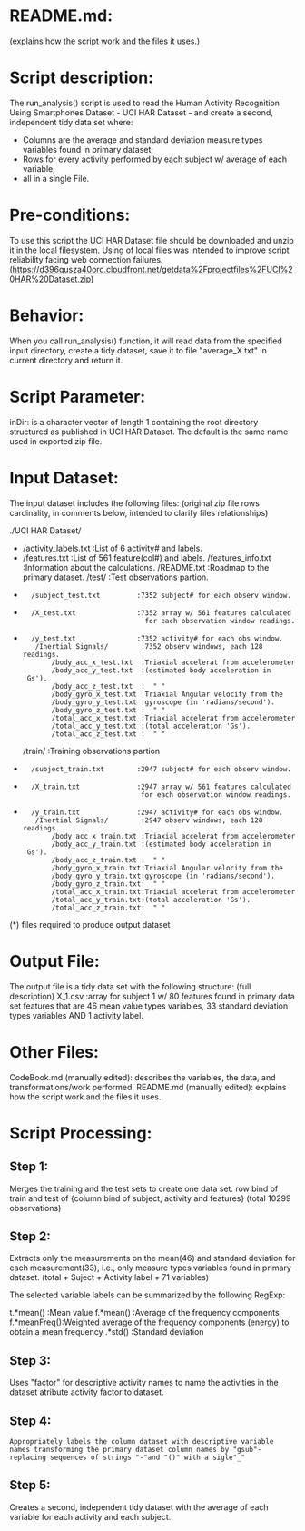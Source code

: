  README.md: 
==========
(explains how the script work and the files it uses.)

Script description:
=================
The run_analysis() script is used to read the  Human Activity Recognition Using Smartphones Dataset -
UCI HAR Dataset - and create a second, independent tidy data set where:
* Columns are the average and standard deviation measure types variables found in primary dataset;
* Rows for every activity performed by each subject w/ average of each variable;
* all in a single File.

Pre-conditions:
=============
 To use this script the UCI HAR Dataset file should be downloaded and unzip it in the local filesystem.
 Using of local files was intended to improve script reliability facing web connection failures.
 (https://d396qusza40orc.cloudfront.net/getdata%2Fprojectfiles%2FUCI%20HAR%20Dataset.zip)

Behavior:
========
 When you call run_analysis() function, it will read data from the specified input directory, create a tidy  dataset, save it to file "average_X.txt" in current directory and return it.

Script Parameter:
===============
  inDir: is a character vector of length 1 containing the  root directory structured as published in UCI HAR Dataset. The default is the same name used in exported zip file.

Input Dataset:
============
The input dataset includes the following files:
 (original zip file rows cardinality, in comments below, intended to clarify files relationships)

   ./UCI HAR Dataset/
  *   /activity_labels.txt          :List of 6 activity# and labels.
  *   /features.txt                 :List of 561 feature(col#) and labels.
       /features_info.txt            :Information about the calculations.
       /README.txt                   :Roadmap to the primary dataset.
       /test/                        :Test observations partion.
  *       /subject_test.txt         :7352 subject# for each observ window.
  *       /X_test.txt               :7352 array w/ 561 features calculated
                                      for each observation window readings.
  *       /y_test.txt               :7352 activity# for each obs window.
           /Inertial Signals/        :7352 observ windows, each 128 readings.
               /body_acc_x_test.txt  :Triaxial accelerat from accelerometer
               /body_acc_y_test.txt  :(estimated body acceleration in 'Gs').
               /body_acc_z_test.txt  :  " "
               /body_gyro_x_test.txt :Triaxial Angular velocity from the
               /body_gyro_y_test.txt :gyroscope (in 'radians/second').
               /body_gyro_z_test.txt :  " "
               /total_acc_x_test.txt :Triaxial accelerat from accelerometer
               /total_acc_y_test.txt :(total acceleration 'Gs').
               /total_acc_z_test.txt :  " "
       /train/                       :Training observations partion
  *       /subject_train.txt        :2947 subject# for each observ window.
  *       /X_train.txt              :2947 array w/ 561 features calculated
                                     for each observation window readings.
  *       /y_train.txt              :2947 activity# for each obs window.
           /Inertial Signals/        :2947 observ windows, each 128 readings.
               /body_acc_x_train.txt :Triaxial accelerat from accelerometer
               /body_acc_y_train.txt :(estimated body acceleration in 'Gs').
               /body_acc_z_train.txt :  " "
               /body_gyro_x_train.txt:Triaxial Angular velocity from the
               /body_gyro_y_train.txt:gyroscope (in 'radians/second').
               /body_gyro_z_train.txt:  " "
               /total_acc_x_train.txt:Triaxial accelerat from accelerometer
               /total_acc_y_train.txt:(total acceleration 'Gs').
               /total_acc_z_train.txt:  " "
  (*) files required to produce output dataset


Output File:
===========
 The output file is a tidy data set with the following structure:
 (full description)
   X_1.csv	               :array for subject 1 w/ 80 features found
                                      in primary data set features that are
                                        46 mean value types variables,
                                        33 standard deviation types variables
                                        AND 1 activity label.
 
Other Files:
===========
 CodeBook.md (manually edited): describes the variables, the data, and transformations/work performed.
 README.md   (manually edited): explains how the script work and the files it uses.

Script Processing:
==============
  Step 1:
--------
   Merges the training and the test sets to create one data set.
	row bind of train and test of {column bind of subject, activity and features}
   (total 10299 observations)

  Step 2:
--------
   Extracts only the measurements on the mean(46) and standard deviation for each measurement(33), i.e., only measure types variables found in primary dataset. 
   (total + Suject + Activity label + 71 variables)

   The selected variable labels can be summarized by the following RegExp:

   t.*mean()    :Mean value
   f.*mean()    :Average of the frequency components
   f.*meanFreq():Weighted average of the frequency components (energy) to obtain a mean frequency
   .*std()      :Standard deviation

  Step 3:
--------
  Uses "factor" for descriptive activity names to name the activities in the dataset atribute activity factor to dataset.

  Step 4:
--------
	Appropriately labels the column dataset with descriptive variable names transforming the primary dataset column names by "gsub"-replacing sequences of strings "-"and "()" with a sigle"_"
 
  Step 5:
--------
  Creates a second, independent tidy dataset with the average of each variable for each activity and each subject.


